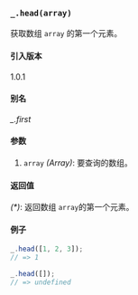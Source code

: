 ### `_.head(array)`[​](#_headarray "_headarray的直接链接")

获取数组 `array` 的第一个元素。

#### 引入版本

1.0.1

#### 别名

_\_.first_

#### 参数

1.  `array` _(Array)_: 要查询的数组。

#### 返回值

_(\*)_: 返回数组 `array`的第一个元素。

#### 例子

 ```js
_.head([1, 2, 3]);
// => 1
 
_.head([]);
// => undefined

 ```